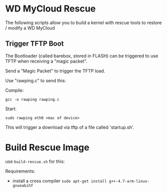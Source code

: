 WD MyCloud Rescue
=====================

The following scripts allow you to build a kernel with rescue tools to restore / modify a WD MyCloud

Trigger TFTP Boot
-----------------

The Bootloader (called barebox, stored in FLASH) can be triggered to use TFTP when receiving a "magic packet".

Send a "Magic Packet" to trigger the TFTP load.

Use "rawping.c" to send this:

Compile:

    gcc -o rawping rawping.c

Start:

    sudo rawping eth0 <mac of device>

This will trigger a download via tftp of a file called 'startup.sh'.

Build Rescue Image
==================================

use `build-rescue.sh` for this:

Requirements:
- install a cross compiler `sudo apt-get install g++-4.7-arm-linux-gnueabihf`

